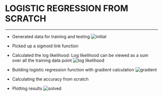# LOGISTIC REGRESSION FROM SCRATCH
---
- Generated data for training and testing
![initial](https://raw.githubusercontent.com/sagarmk/logistic_regression_from_scratch/master/images/generated_data.png) 
- Picked up a sigmoid link function 
- Calculated the log likelihood:
Log likelihood can be viewed as a sum over all the training data point
![log likelihood](https://raw.githubusercontent.com/sagarmk/logistic_regression_from_scratch/master/images/log.png) 

- Building logistic regression function with gradient calculation
![gradient ](https://raw.githubusercontent.com/sagarmk/logistic_regression_from_scratch/master/images/grad.png) 

- Calculating the accuracy from scratch
- Plotting results
![solved](https://raw.githubusercontent.com/sagarmk/logistic_regression_from_scratch/master/images/solved.png) 
